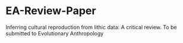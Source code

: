 # EA-Review-Paper
Inferring cultural reproduction from lithic data: A critical review. To be submitted to Evolutionary Anthropology
